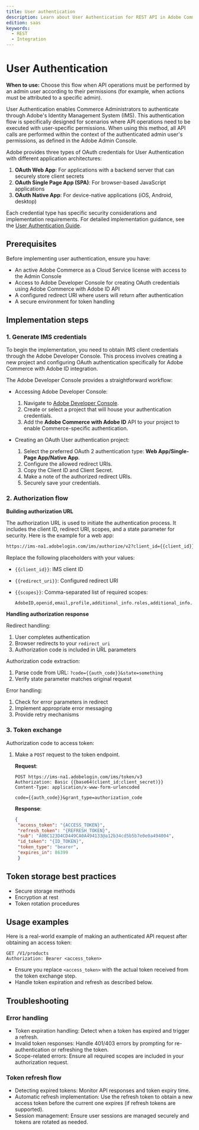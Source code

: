 ```yaml
---
title: User authentication
description: Learn about User Authentication for REST API in Adobe Commerce as a Cloud Service.
edition: saas
keywords:
  - REST
  - Integration
--- 
```

 
# User Authentication

**When to use:** Choose this flow when API operations must be performed by an admin user according to their permissions (for example, when actions must be attributed to a specific admin).

User Authentication enables Commerce Administrators to authenticate through Adobe's Identity Management System (IMS). This authentication flow is specifically designed for scenarios where API operations need to be executed with user-specific permissions. When using this method, all API calls are performed within the context of the authenticated admin user's permissions, as defined in the Adobe Admin Console.

Adobe provides three types of OAuth credentials for User Authentication with different application architectures:

1. **OAuth Web App**:  For applications with a backend server that can securely store client secrets
1. **OAuth Single Page App (SPA)**: For browser-based JavaScript applications
1. **OAuth Native App**: For device-native applications (iOS, Android, desktop)

Each credential type has specific security considerations and implementation requirements. For detailed implementation guidance, see the [User Authentication Guide](https://developer.adobe.com/developer-console/docs/guides/authentication/UserAuthentication/implementation/).

## Prerequisites

Before implementing user authentication, ensure you have:

- An active Adobe Commerce as a Cloud Service license with access to the Admin Console
- Access to Adobe Developer Console for creating OAuth credentials using Adobe Commerce with Adobe ID API
- A configured redirect URI where users will return after authentication
- A secure environment for token handling

## Implementation steps

### 1. Generate IMS credentials

To begin the implementation, you need to obtain IMS client credentials through the Adobe Developer Console. This process involves creating a new project and configuring OAuth authentication specifically for Adobe Commerce with Adobe ID integration.

The Adobe Developer Console provides a straightforward workflow:

- Accessing Adobe Developer Console:

  1. Navigate to [Adobe Developer Console](https://developer.adobe.com/console).
  1. Create or select a project that will house your authentication credentials.
  1. Add the **Adobe Commerce with Adobe ID** API to your project to enable Commerce-specific authentication.

- Creating an OAuth User authentication project:

  1. Select the preferred OAuth 2 authentication type: **Web App/Single-Page App/Native App**.
  1. Configure the allowed redirect URIs.
  1. Copy the Client ID and Client Secret.
  1. Make a note of the authorized redirect URIs.
  1. Securely save your credentials.

### 2. Authorization flow

**Building authorization URL**

The authorization URL is used to initiate the authentication process. It includes the client ID, redirect URI, scopes, and a state parameter for security. Here is the example for a web app:

```html
https://ims-na1.adobelogin.com/ims/authorize/v2?client_id={{client_id}}&redirect_uri={{redirect_uri}}&scope={{scopes}}&state=something&response_type=code
```

Replace the following placeholders with your values:

- `{{client_id}}`: IMS client ID
- `{{redirect_uri}}`: Configured redirect URI
- `{{scopes}}`: Comma-separated list of required scopes:

  ```bash
  AdobeID,openid,email,profile,additional_info.roles,additional_info.projectedProductContext,commerce.accs
  ```

**Handling authorization response**

Redirect handling:

1. User completes authentication
1. Browser redirects to your `redirect_uri`
1. Authorization code is included in URL parameters

Authorization code extraction:

1. Parse code from URL: `?code={{auth_code}}&state=something`
1. Verify state parameter matches original request

Error handling:

1. Check for error parameters in redirect
1. Implement appropriate error messaging
1. Provide retry mechanisms

### 3. Token exchange

Authorization code to access token:

1. Make a `POST` request to the token endpoint.

   **Request**:
  
   ```http
   POST https://ims-na1.adobelogin.com/ims/token/v3
   Authorization: Basic {{base64(client_id:client_secret)}}
   Content-Type: application/x-www-form-urlencoded
   
   code={{auth_code}}&grant_type=authorization_code
   
   ```
  
   **Response**:
  
   ```json
   {
    "access_token": "{ACCESS_TOKEN}",
    "refresh_token": "{REFRESH_TOKEN}",
    "sub": "A0BC123D4CD449CA0A494133@a12b34cd5b5b7e0e0a494004",
    "id_token": "{ID_TOKEN}",
    "token_type": "bearer",
    "expires_in": 86399
    }
    ```

## Token storage best practices

- Secure storage methods
- Encryption at rest
- Token rotation procedures

## Usage examples

Here is a real-world example of making an authenticated API request after obtaining an access token:

```http
GET /V1/products
Authorization: Bearer <access_token>
```

- Ensure you replace `<access_token>` with the actual token received from the token exchange step.
- Handle token expiration and refresh as described below.

## Troubleshooting

### Error handling

- Token expiration handling: Detect when a token has expired and trigger a refresh.
- Invalid token responses: Handle 401/403 errors by prompting for re-authentication or refreshing the token.
- Scope-related errors: Ensure all required scopes are included in your authorization request.

### Token refresh flow

- Detecting expired tokens: Monitor API responses and token expiry time.
- Automatic refresh implementation: Use the refresh token to obtain a new access token before the current one expires (if refresh tokens are supported).
- Session management: Ensure user sessions are managed securely and tokens are rotated as needed.

